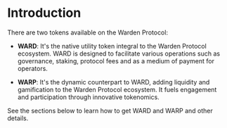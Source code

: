 ﻿---
sidebar_position: 1
---

# Introduction

There are two tokens available on the Warden Protocol:

- **WARD**: It's the native utility token integral to the Warden Protocol ecosystem. WARD is designed to facilitate various operations such as governance, staking, protocol fees and as a medium of payment for operators.

- **WARP**: It's the dynamic counterpart to WARD, adding liquidity and gamification to the Warden Protocol ecosystem. It fuels engagement and participation through innovative tokenomics.

See the sections below to learn how to get WARD and WARP and other details.
